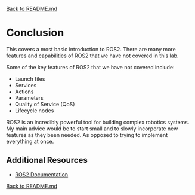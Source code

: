 [Back to README.md](../README.md)

# Conclusion

This covers a most basic introduction to ROS2.
There are many more features and capabilities of ROS2 that we have not covered in this lab.

Some of the key features of ROS2 that we have not covered include:

- Launch files
- Services
- Actions
- Parameters
- Quality of Service (QoS)
- Lifecycle nodes

ROS2 is an incredibly powerful tool for building complex robotics systems.
My main advice would be to start small and to slowly incorporate new features as they been needed.
As opposed to trying to implement everything at once.

## Additional Resources
- [ROS2 Documentation](https://docs.ros.org/en/humble/index.html)

[Back to README.md](../README.md)
